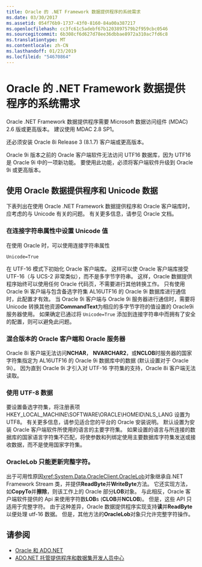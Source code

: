 ```yaml
---
title: Oracle 的 .NET Framework 数据提供程序的系统需求
ms.date: 03/30/2017
ms.assetid: 054f76b9-1737-43f0-8160-84a00a387217
ms.openlocfilehash: cc3fc61c5adebf67b1203897579b2f959cbc0546
ms.sourcegitcommit: 6b308cf6d627d78ee36dbbae8972a310ac7fd6c8
ms.translationtype: MT
ms.contentlocale: zh-CN
ms.lasthandoff: 01/23/2019
ms.locfileid: "54670864"
---
```

# <a name="system-requirements-for-the-net-framework-data-provider-for-oracle"></a>Oracle 的 .NET Framework 数据提供程序的系统需求
Oracle .NET Framework 数据提供程序需要 Microsoft 数据访问组件 (MDAC) 2.6 版或更高版本。 建议使用 MDAC 2.8 SP1。  
  
 还必须安装 Oracle 8i Release 3 (8.1.7) 客户端或更高版本。  
  
 Oracle 9i 版本之前的 Oracle 客户端软件无法访问 UTF16 数据库，因为 UTF16 是 Oracle 9i 中的一项新功能。 要使用此功能，必须将客户端软件升级到 Oracle 9i 或更高版本。  
  
## <a name="working-with-the-data-provider-for-oracle-and-unicode-data"></a>使用 Oracle 数据提供程序和 Unicode 数据  
 下表列出在使用 Oracle .NET Framework 数据提供程序和 Oracle 客户端库时，应考虑的与 Unicode 有关的问题。 有关更多信息，请参见 Oracle 文档。  
  
### <a name="setting-the-unicode-value-in-a-connection-string-attribute"></a>在连接字符串属性中设置 Unicode 值  
 在使用 Oracle 时，可以使用连接字符串属性  
  
```  
Unicode=True   
```  
  
 在 UTF-16 模式下初始化 Oracle 客户端库。 这样可以使 Oracle 客户端库接受 UTF-16（与 UCS-2 非常类似），而不是多字节字符串。 这样，Oracle 数据提供程序始终可以使用任何 Oracle 代码页，不需要进行其他转换工作。 只有使用 Oracle 9i 客户端与包含备选字符集 AL16UTF16 的 Oracle 9i 数据库进行通信时，此配置才有效。 当 Oracle 9i 客户端与 Oracle 9i 服务器进行通信时，需要将 Unicode 转换其他资源**CommandText**为相应的多字节字符的值设置的 Oracle9i 服务器使用。 如果确定已通过将 `Unicode=True` 添加到连接字符串中而拥有了安全的配置，则可以避免此问题。  
  
### <a name="mixing-versions-of-oracle-client-and-oracle-server"></a>混合版本的 Oracle 客户端和 Oracle 服务器  
 Oracle 8i 客户端无法访问**NCHAR**， **NVARCHAR2**，或**NCLOB**时服务器的国家字符集指定为 AL16UTF16 的 Oracle 9i 数据库中的数据 (默认设置对于 Oracle 9i）。 因为直到 Oracle 9i 才引入对 UTF-16 字符集的支持，Oracle 8i 客户端无法读取。  
  
### <a name="working-with-utf-8-data"></a>使用 UTF-8 数据  
 要设置备选字符集，将注册表项 HKEY_LOCAL_MACHINE\SOFTWARE\ORACLE\HOMEID\NLS_LANG 设置为 UTF8。 有关更多信息，请参见适合您的平台的 Oracle 安装说明。 默认设置为安装 Oracle 客户端软件所使用的语言的主要字符集。 如果设置的语言与所连接的数据库的国家语言字符集不匹配，将使参数和列绑定使用主要数据库字符集发送或接收数据，而不是使用国家字符集。  
  
### <a name="oraclelob-can-only-update-full-characters"></a>OracleLob 只能更新完整字符。  
 出于可用性原因<xref:System.Data.OracleClient.OracleLob>对象继承自.NET Framework Stream 类，并提供**ReadByte**并**WriteByte**方法。 它还实现方法，如**CopyTo**并**擦除**，则该工作上的 Oracle 部分**LOB**对象。 与此相反，Oracle 客户端软件提供的 Api 来使用字符数**LOB**s (**CLOB**并**NCLOB**)。 但是，这些 API 只适用于完整字符。 由于这种差异，Oracle 数据提供程序实现支持**读**并**ReadByte**以便处理 utf-16 数据。 但是，其他方法的**OracleLob**对象只允许完整字符操作。  
  
## <a name="see-also"></a>请参阅
- [Oracle 和 ADO.NET](../../../../docs/framework/data/adonet/oracle-and-adonet.md)
- [ADO.NET 托管提供程序和数据集开发人员中心](https://go.microsoft.com/fwlink/?LinkId=217917)

